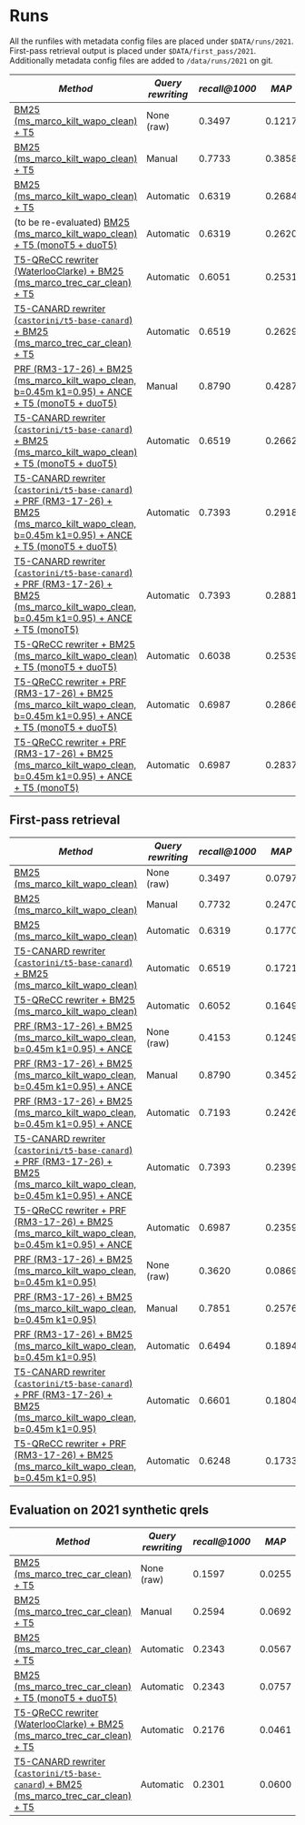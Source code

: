 # Runs

All the runfiles with metadata config files are placed under `$DATA/runs/2021`. First-pass retrieval output is placed under `$DATA/first_pass/2021`. Additionally metadata config files are added to `/data/runs/2021` on git.

| *Method* | *Query rewriting* | *recall@1000* | *MAP* | *MRR* | *NDCG* | *NDCG@5* |
| -- | -- | -- | -- | -- | -- | -- |
| [BM25 (ms_marco_kilt_wapo_clean) + T5](reproduce_raw_2021.meta.yaml) | None (raw) | 0.3497 | 0.1217 | 0.2875 | 0.2605 | 0.2041 |
| [BM25 (ms_marco_kilt_wapo_clean) + T5](reproduce_manual_2021.meta.yaml) | Manual | 0.7733 | 0.3858 | 0.7326 | 0.6293 | 0.5654 |
| [BM25 (ms_marco_kilt_wapo_clean) + T5](reproduce_automatic_2021.meta.yaml) | Automatic | 0.6319 | 0.2684 | 0.5575 | 0.4842 | 0.3969 |
| (to be re-evaluated) [BM25 (ms_marco_kilt_wapo_clean) + T5 (monoT5 + duoT5)](mono-duo-t5_automatic-2021.meta.yaml) | Automatic | 0.6319 | 0.2620 | 0.5544 | 0.4841 | 0.4094 |
| [T5-QReCC rewriter (WaterlooClarke) + BM25 (ms_marco_trec_car_clean) + T5](t5-qrecc_bm25_mono-t5_2021.meta.yaml) | Automatic | 0.6051 | 0.2531 | 0.5369 | 0.4684 | 0.3919 | 
| [T5-CANARD rewriter (`castorini/t5-base-canard`) + BM25 (ms_marco_trec_car_clean) + T5](t5-canard_bm25_mono-t5_2021.meta.yaml) | Automatic | 0.6519 | 0.2629 | 0.5354 | 0.4901 | 0.3975 |
| [PRF (RM3-17-26) + BM25 (ms_marco_kilt_wapo_clean, b=0.45m k1=0.95) + ANCE + T5 (monoT5 + duoT5)](ance/prf-17-26_manual_ance_bm25-b-45-k-95_mono-duo-t5_2021.meta.yaml) | Manual | 0.8790 | 0.4287 | 0.7465 | 0.6824 | 0.5856 |
| [T5-CANARD rewriter (`castorini/t5-base-canard`) + BM25 (ms_marco_kilt_wapo_clean) + T5 (monoT5 + duoT5)](t5-canard_bm25_mono-duo-t5_2021.meta.yaml) | Automatic | 0.6519 | 0.2662 | 0.5596 | 0.4957 | 0.4109 |
| [T5-CANARD rewriter (`castorini/t5-base-canard`) + PRF (RM3-17-26) + BM25 (ms_marco_kilt_wapo_clean, b=0.45m k1=0.95) + ANCE + T5 (monoT5 + duoT5)](ance/prf-17-26_t5-canard_ance_bm25-b-45-k-95_mono-duo-t5_2021.meta.yaml) | Automatic | 0.7393 | 0.2918 | 0.5573 | 0.5360 | 0.4089 |
| [T5-CANARD rewriter (`castorini/t5-base-canard`) + PRF (RM3-17-26) + BM25 (ms_marco_kilt_wapo_clean, b=0.45m k1=0.95) + ANCE + T5 (monoT5)](ance/prf-17-26_t5-canard_ance_bm25-b-45-k-95_mono-t5_2021.meta.yaml) | Automatic | 0.7393 | 0.2881 | 0.5520 | 0.5327 | 0.3997 |
| [T5-QReCC rewriter + BM25 (ms_marco_kilt_wapo_clean) + T5 (monoT5 + duoT5)](/t5-qrecc_bm25_mono-duo-t5_2021.meta.yaml) | Automatic | 0.6038 | 0.2539 | 0.5508 | 0.4723 | 0.4051 |
| [T5-QReCC rewriter + PRF (RM3-17-26) + BM25 (ms_marco_kilt_wapo_clean, b=0.45m k1=0.95) + ANCE + T5 (monoT5 + duoT5)](ance/prf-17-26_t5-qrecc_ance_bm25-b-45-k-95_mono-duo-t5_2021.meta.yaml) | Automatic | 0.6987 | 0.2866 | 0.5702 | 0.5203 | 0.4102 |
| [T5-QReCC rewriter + PRF (RM3-17-26) + BM25 (ms_marco_kilt_wapo_clean, b=0.45m k1=0.95) + ANCE + T5 (monoT5)](ance/prf-17-26_t5-qrecc_ance_bm25-b-45-k-95_mono-t5_2021.meta.yaml) | Automatic | 0.6987 | 0.2837 | 0.5584 | 0.5165 | 0.4025 |


## First-pass retrieval 

| *Method* | *Query rewriting* | *recall@1000* | *MAP* | *MRR* | *NDCG* | *NDCG@5* | 
| -- | -- | -- | -- | -- | -- | -- |
| [BM25 (ms_marco_kilt_wapo_clean)](first_pass_retrieval/raw_bm25_2021.meta.yaml) | None (raw) | 0.3497 | 0.0797 | 0.2483 | 0.2203 | 0.1477 |
| [BM25 (ms_marco_kilt_wapo_clean)](first_pass_retrieval/manual_bm25_2021.meta.yaml) | Manual | 0.7732 | 0.2470 | 0.6213 | 0.5310 | 0.4073 |
| [BM25 (ms_marco_kilt_wapo_clean)](first_pass_retrieval/automatic_bm25_2021.meta.yaml) | Automatic | 0.6319 | 0.1770 | 0.4878 | 0.4184 | 0.3114 |
| [T5-CANARD rewriter (`castorini/t5-base-canard`) + BM25 (ms_marco_kilt_wapo_clean)](first_pass_retrieval/t5_canard_bm25_2021.meta.yaml) | Automatic | 0.6519 | 0.1721 | 0.4697 | 0.4201 | 0.2942 | 
| [T5-QReCC rewriter + BM25 (ms_marco_kilt_wapo_clean)](first_pass_retrieval/t5-qrecc_bm25_2021.meta.yaml) | Automatic | 0.6052 | 0.1649 | 0.4637 | 0.4058 | 0.2975 | 
| [PRF (RM3-17-26) + BM25 (ms_marco_kilt_wapo_clean, b=0.45m k1=0.95) + ANCE](first_pass_retrieval/prf-17-26_raw_ance_bm25-b-45-k-95_2021.meta.yaml) | None (raw) | 0.4153 | 0.1249 | 0.3021 | 0.2768 | 0.1977 |
| [PRF (RM3-17-26) + BM25 (ms_marco_kilt_wapo_clean, b=0.45m k1=0.95) + ANCE](first_pass_retrieval/prf-17-26_manual_ance_bm25-b-45-k-95_2021.meta.yaml) | Manual | 0.8790 | 0.3452 | 0.6830 | 0.6303 | 0.4989 |
| [PRF (RM3-17-26) + BM25 (ms_marco_kilt_wapo_clean, b=0.45m k1=0.95) + ANCE](first_pass_retrieval/prf-17-26_automatic_ance_bm25-b-45-k-95_2021.meta.yaml) | Automatic | 0.7193 | 0.2426 | 0.5194 | 0.4937 | 0.3698 |
| [T5-CANARD rewriter (`castorini/t5-base-canard`) + PRF (RM3-17-26) + BM25 (ms_marco_kilt_wapo_clean, b=0.45m k1=0.95) + ANCE](first_pass_retrieval/prf-17-26_t5-canard_ance_bm25-b-45-k-95_2021.meta.yaml) | Automatic | 0.7393 | 0.2399 | 0.5247 | 0.5008 | 0.3655 |
| [T5-QReCC rewriter + PRF (RM3-17-26) + BM25 (ms_marco_kilt_wapo_clean, b=0.45m k1=0.95) + ANCE](first_pass_retrieval/prf-17-26_t5-qrecc_ance_bm25-b-45-k-95_2021.meta.yaml) | Automatic | 0.6987 | 0.2359 | 0.5507 | 0.4900 | 0.3765 |
| [PRF (RM3-17-26) + BM25 (ms_marco_kilt_wapo_clean, b=0.45m k1=0.95)](first_pass_retrieval/prf-17-26_raw_bm25-b-45-k-95_2021.meta.yaml) | None (raw) | 0.3620 | 0.0869 | 0.2457 | 0.2303 | 0.1542 |
| [PRF (RM3-17-26) + BM25 (ms_marco_kilt_wapo_clean, b=0.45m k1=0.95)](first_pass_retrieval/prf-17-26_manual_bm25-b-45-k-95_2021.meta.yaml) | Manual | 0.7851 | 0.2576 | 0.6230 | 0.5417 | 0.4130 |
| [PRF (RM3-17-26) + BM25 (ms_marco_kilt_wapo_clean, b=0.45m k1=0.95)](first_pass_retrieval/prf-17-26_automatic_bm25-b-45-k-95_2021.meta.yaml) | Automatic | 0.6494 | 0.1894 | 0.4801 | 0.4325 | 0.3152 |
| [T5-CANARD rewriter (`castorini/t5-base-canard`) + PRF (RM3-17-26) + BM25 (ms_marco_kilt_wapo_clean, b=0.45m k1=0.95)](first_pass_retrieval/prf-17-26_t5-canard_bm25-b-45-k-95_2021.meta.yaml) | Automatic | 0.6601 | 0.1804 | 0.4585 | 0.4284 | 0.2950 |
| [T5-QReCC rewriter + PRF (RM3-17-26) + BM25 (ms_marco_kilt_wapo_clean, b=0.45m k1=0.95)](first_pass_retrieval/prf-17-26_t5-qrecc_bm25-b-45-k-95_2021.meta.yaml) | Automatic | 0.6248 | 0.1733 | 0.4419 | 0.4177 | 0.2952 |

## Evaluation on 2021 synthetic qrels

| *Method* | *Query rewriting* | *recall@1000* | *MAP* | *MRR* | *NDCG* | *NDCG@3* | *NDCG@5* | 
| -- | -- | -- | -- | -- | -- | -- | -- |
| [BM25 (ms_marco_trec_car_clean) + T5](reproduce_raw_2021.meta.yaml) | None (raw) | 0.1597 | 0.0255 | 0.0255 | 0.0503 | 0.0200 | 0.0253 |
| [BM25 (ms_marco_trec_car_clean) + T5](reproduce_manual_2021.meta.yaml) | Manual | 0.2594 | 0.0692 | 0.0692 | 0.1076 | 0.0550 | 0.0689 |
| [BM25 (ms_marco_trec_car_clean) + T5](reproduce_automatic_2021.meta.yaml) | Automatic | 0.2343 | 0.0567 | 0.0567 | 0.0926 | 0.0419 | 0.0603 |
| [BM25 (ms_marco_trec_car_clean) + T5 (monoT5 + duoT5)](mono-duo-t5_automatic_2021.meta.yaml) | Automatic | 0.2343 | 0.0757 | 0.0757 | 0.1071 | 0.0670 | 0.0775 |
| [T5-QReCC rewriter (WaterlooClarke) + BM25 (ms_marco_trec_car_clean) + T5](t5_qrecc_rewriter_2021.meta.yaml) | Automatic | 0.2176 | 0.0461 | 0.0461 | 0.0798 | 0.0388 | 0.0526 |
| [T5-CANARD rewriter (`castorini/t5-base-canard`) + BM25 (ms_marco_trec_car_clean) + T5](t5_canard_rewriter_2021.meta.yaml) | Automatic | 0.2301 | 0.0600 | 0.0600 | 0.0945 | 0.0493 | 0.0646 |
